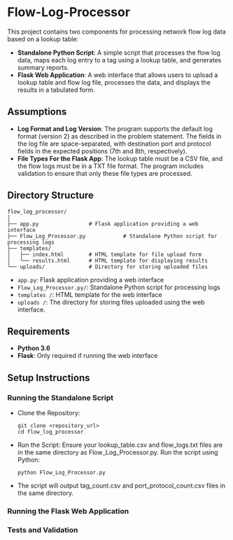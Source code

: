 # Flow-Log-Processor
 
This project contains two components for processing network flow log data based on a lookup table:
- **Standalone Python Script**: A simple script that processes the flow log data, maps each log entry to a tag using a lookup table, and generates summary reports.
- **Flask Web Application**: A web interface that allows users to upload a lookup table and flow log file, processes the data, and displays the results in a tabulated form.

## Assumptions
- **Log Format and Log Version**: The program supports the default log format (version 2) as described in the problem statement. The fields in the log file are space-separated, with destination port and protocol fields in the expected positions (7th and 8th, respectively).
- **File Types For the Flask App**: The lookup table must be a CSV file, and the flow logs must be in a TXT file format. The program includes validation to ensure that only these file types are processed.

## Directory Structure
```
flow_log_processor/
│
├── app.py                # Flask application providing a web interface
├── Flow_Log_Processor.py            # Standalone Python script for processing logs
├── templates/
│   ├── index.html        # HTML template for file upload form
│   └── results.html      # HTML template for displaying results
└── uploads/              # Directory for storing uploaded files

```
- `app.py`: Flask application providing a web interface
- `Flow_Log_Processor.py/`: Standalone Python script for processing logs
- `templates /`: HTML template for the web interface
- `uploads /`: The directory for storing files uploaded using the web interface.

## Requirements
- **Python 3.6**
- **Flask**: Only required if running the web interface

## Setup Instructions

### Running the Standalone Script
- Clone the Repository:
  ```
  git clone <repository_url>
  cd flow_log_processor
  ```
- Run the Script:
   Ensure your lookup_table.csv and flow_logs.txt files are in the same directory as Flow_Log_Processor.py.
   Run the script using Python:
   ```
   python Flow_Log_Processor.py
   ```
- The script will output tag_count.csv and port_protocol_count.csv files in the same directory.

### Running the Flask Web Application

### Tests and Validation
  
  
